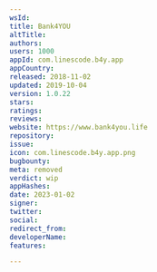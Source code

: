 ```yaml
---
wsId: 
title: Bank4YOU
altTitle: 
authors: 
users: 1000
appId: com.linescode.b4y.app
appCountry: 
released: 2018-11-02
updated: 2019-10-04
version: 1.0.22
stars: 
ratings: 
reviews: 
website: https://www.bank4you.life
repository: 
issue: 
icon: com.linescode.b4y.app.png
bugbounty: 
meta: removed
verdict: wip
appHashes: 
date: 2023-01-02
signer: 
twitter: 
social: 
redirect_from: 
developerName: 
features: 

---
```


